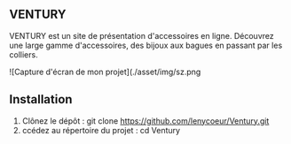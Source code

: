 ## VENTURY

VENTURY est un site de présentation d'accessoires en ligne. Découvrez une large gamme d'accessoires, des bijoux aux bagues en passant par les colliers.

![Capture d'écran de mon projet](./asset/img/sz.png


## Installation

01. Clônez le dépôt : git clone https://github.com/lenycoeur/Ventury.git
02. ccédez au répertoire du projet : cd Ventury
